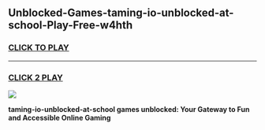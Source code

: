 
## Unblocked-Games-taming-io-unblocked-at-school-Play-Free-w4hth
<h3>
<a href="https://premium76.site?title=taming-io-unblocked-at-school&ref=18A1">CLICK TO PLAY</a></h3>
<hr>

<h3>
<a href="https://premium76.site?title=taming-io-unblocked-at-school&ref=18A1">CLICK 2 PLAY</a>
  
</h3>

<a href="https://premium76.site?title=taming-io-unblocked-at-school&ref=18A1"><img src="https://clearcache.store/games.png"></a>


**taming-io-unblocked-at-school games unblocked: Your Gateway to Fun and Accessible Online Gaming**
